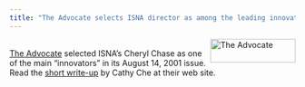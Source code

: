 ```yaml
---
title: "The Advocate selects ISNA director as among the leading innovators"
---
```


<img src="/img/advocate.gif" width=150 height=42 alt="The Advocate" align=right>

<br>[The Advocate][1] selected <span class="caps">ISNA</span>&#8217;s Cheryl Chase as one of the main &#8220;innovators&#8221; in its August 14, 2001 issue. Read the [short write-up][2] by Cathy Che at their web site.<br><br>

 [1]: http://www.advocate.com/
 [2]: http://www.advocate.com/html/stories/843_4/843_4_chase.asp